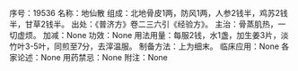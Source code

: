 序号：19536
名称：地仙散
组成：北地骨皮1两，防风1两，人参2钱半，鸡苏2钱半，甘草2钱半。
出处：《普济方》卷二三六引《经验方》。
主治：骨蒸肌热，一切虚烦。
加减：None
功效：None
用法用量：每服2钱，水1盏，加生姜3片，淡竹叶3-5叶，同煎至7分，去滓温服。
制备方法：上为细末。
临床应用：None
各家论述：None
用药禁忌：None
附注：None
